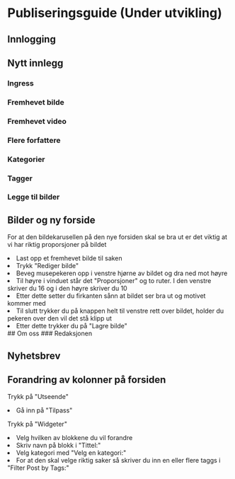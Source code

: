 # Publiseringsguide (Under utvikling)

## Innlogging

## Nytt innlegg
### Ingress
### Fremhevet bilde
### Fremhevet video
### Flere forfattere
### Kategorier
### Tagger
### Legge til bilder
## Bilder og ny forside
<p>For at den bildekarusellen på den nye forsiden skal se bra ut er det viktig at vi har riktig proporsjoner på bildet</p>
<li>Last opp et fremhevet bilde til saken</li>
<li>Trykk "Rediger bilde"</li>
<li>Beveg musepekeren opp i venstre hjørne av bildet og dra ned mot høyre</li>
<li>Til høyre i vinduet står det "Proporsjoner" og to ruter. I den venstre skriver du 16 og i den høyre skriver du 10</li>
<li>Etter dette setter du firkanten sånn at bildet ser bra ut og motivet kommer med</li>
<li>Til slutt trykker du på knappen helt til venstre rett over bildet, holder du pekeren over den vil det stå klipp ut</li>
<li>Etter dette trykker du på "Lagre bilde"</li>
## Om oss
### Redaksjonen

## Nyhetsbrev

## Forandring av kolonner på forsiden
<p>Trykk på "Utseende"</p>
<li>Gå inn på "Tilpass"</li>
<p>Trykk på "Widgeter"</p>
<li>Velg hvilken av blokkene du vil forandre</li>
<li>Skriv navn på blokk i "Tittel:"</li>
<li>Velg kategori med "Velg en kategori:"</li>
<li>For at den skal velge riktig saker så skriver du inn en eller flere taggs i "Filter Post by Tags:"</li>
